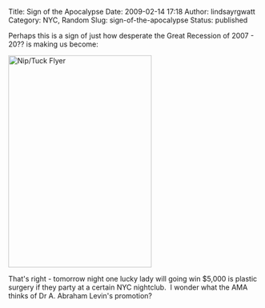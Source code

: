 Title: Sign of the Apocalypse
Date: 2009-02-14 17:18
Author: lindsayrgwatt
Category: NYC, Random
Slug: sign-of-the-apocalypse
Status: published

Perhaps this is a sign of just how desperate the Great Recession of 2007 - 20?? is making us become:

<img src="{static}/images/2009/02/2009-02-11-12-02-43feb15th.jpg" title="Nip/Tuck Flyer" class="aligncenter size-full " width="286" height="423" alt="Nip/Tuck Flyer" />

That's right - tomorrow night one lucky lady will going win $5,000 is plastic surgery if they party at a certain NYC nightclub.  I wonder what the AMA thinks of Dr A. Abraham Levin's promotion?
